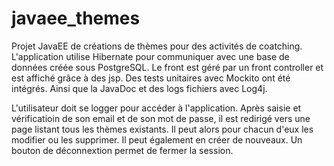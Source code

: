 # javaee_themes

Projet JavaEE de créations de thèmes pour des activités de coatching.
L'application utilise Hibernate pour communiquer avec une base de données créée sous PostgreSQL.
Le front est géré par un front controller et est affiché grâce à des jsp.
Des tests unitaires avec Mockito ont été intégrés. Ainsi que la JavaDoc et des logs fichiers avec Log4j.

L'utilisateur doit se logger pour accéder à l'application. Après saisie et vérificatioin de son email et de son mot de passe, il est redirigé vers une page listant tous les thèmes existants.
Il peut alors pour chacun d'eux les modifier ou les supprimer.
Il peut également en créer de nouveaux.
Un bouton de déconnextion permet de fermer la session.
